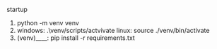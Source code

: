 startup
1. python -m venv venv
2. windows: .\venv/scripts/actvivate
linux: source ./venv/bin/activate
3. (venv)____: pip install -r requirements.txt